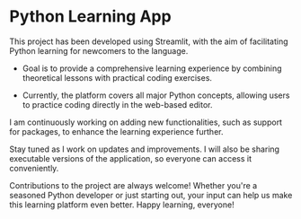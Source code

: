 
# Python Learning App

This project has been developed using Streamlit, with the aim of facilitating Python learning for newcomers to the language. 

- Goal is to provide a comprehensive learning experience by combining theoretical lessons with practical coding exercises.

- Currently, the platform covers all major Python concepts, allowing users to practice coding directly in the web-based editor.

I am continuously working on adding new functionalities, such as support for packages, to enhance the learning experience further.

Stay tuned as I work on updates and improvements. I will also be sharing executable versions of the application, so everyone can access it conveniently.

Contributions to the project are always welcome! Whether you're a seasoned Python developer or just starting out, your input can help us make this learning platform even better. Happy learning, everyone!

